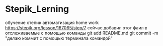 # Stepik_Lerning
обучение степик автоматизация
home work
https://stepik.org/lesson/187065/step/7
сейчас добавил этот фаил в отслеживаемые с помощью команды git add README.md
git commit -m "делаю коммит с помощью терминала командой"


